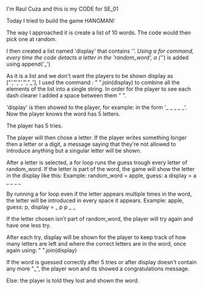 I'm Raul Cuza and this is my CODE for SE_01

Today I tried to build the game HANGMAN!

The way I approached it is create a list of 10 words. The code would then pick one at random.

I then created a list named 'display' that contains '_'. Using a for command, every time the code detacts a letter in the 'random_word', a ('_') is added using append('_')

As it is a list and we don't want the players to be shown display as ["_',"_',"_',"_',"_'], I used the command : " ".join(display) to combine all the elements of the list into a single string. In order for the player to see each dash clearer I added a space between them " ".

'display' is then showed to the player, for example: in the form '_ _ _ _ _'. Now the player knows the word has 5 letters.

The player has 5 tries.

The player will then chose a letter. If the player writes something longer then a letter or a digit, a message saying that they're not allowed to introduce anything but a singular letter will be shown.

After a letter is selected, a for loop runs the guess trough every letter of random_word. If the letter is part of the word, the game will show the letter in the display like this: Example: random_word = apple, guess: a
display = a _ _ _ _

By running a for loop even if the letter appears multiple times in the word, the letter will be introduced in every space it appears. Example: apple, guess: p,
display = _ p p _ _

If the letter chosen isn't part of random_word, the player will try again and have one less try.

After each try, display will be shown for the player to keep track of how many letters are left and where the correct letters are in the word, once again using: 
" ".join(display)

If the word is guessed correctly after 5 tries or after display doesn't contain any more "_", the player won and its showed a congratulations message.

Else: the player is told they lost and shown the word.

